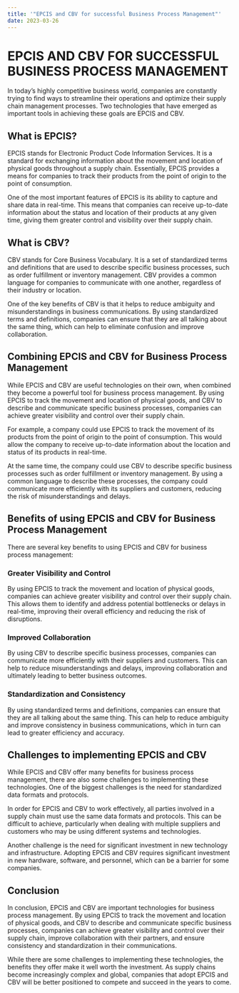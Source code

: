 ```yaml
---
title: '"EPCIS and CBV for successful Business Process Management"'
date: 2023-03-26
---
```


# EPCIS AND CBV FOR SUCCESSFUL BUSINESS PROCESS MANAGEMENT

In today’s highly competitive business world, companies are constantly trying to find ways to streamline their operations and optimize their supply chain management processes. Two technologies that have emerged as important tools in achieving these goals are EPCIS and CBV. 

## What is EPCIS?

EPCIS stands for Electronic Product Code Information Services. It is a standard for exchanging information about the movement and location of physical goods throughout a supply chain. Essentially, EPCIS provides a means for companies to track their products from the point of origin to the point of consumption.

One of the most important features of EPCIS is its ability to capture and share data in real-time. This means that companies can receive up-to-date information about the status and location of their products at any given time, giving them greater control and visibility over their supply chain.

## What is CBV?

CBV stands for Core Business Vocabulary. It is a set of standardized terms and definitions that are used to describe specific business processes, such as order fulfillment or inventory management. CBV provides a common language for companies to communicate with one another, regardless of their industry or location.

One of the key benefits of CBV is that it helps to reduce ambiguity and misunderstandings in business communications. By using standardized terms and definitions, companies can ensure that they are all talking about the same thing, which can help to eliminate confusion and improve collaboration.

## Combining EPCIS and CBV for Business Process Management

While EPCIS and CBV are useful technologies on their own, when combined they become a powerful tool for business process management. By using EPCIS to track the movement and location of physical goods, and CBV to describe and communicate specific business processes, companies can achieve greater visibility and control over their supply chain.

For example, a company could use EPCIS to track the movement of its products from the point of origin to the point of consumption. This would allow the company to receive up-to-date information about the location and status of its products in real-time.

At the same time, the company could use CBV to describe specific business processes such as order fulfillment or inventory management. By using a common language to describe these processes, the company could communicate more efficiently with its suppliers and customers, reducing the risk of misunderstandings and delays.

## Benefits of using EPCIS and CBV for Business Process Management

There are several key benefits to using EPCIS and CBV for business process management:

### Greater Visibility and Control

By using EPCIS to track the movement and location of physical goods, companies can achieve greater visibility and control over their supply chain. This allows them to identify and address potential bottlenecks or delays in real-time, improving their overall efficiency and reducing the risk of disruptions.

### Improved Collaboration

By using CBV to describe specific business processes, companies can communicate more efficiently with their suppliers and customers. This can help to reduce misunderstandings and delays, improving collaboration and ultimately leading to better business outcomes.

### Standardization and Consistency

By using standardized terms and definitions, companies can ensure that they are all talking about the same thing. This can help to reduce ambiguity and improve consistency in business communications, which in turn can lead to greater efficiency and accuracy.

## Challenges to implementing EPCIS and CBV

While EPCIS and CBV offer many benefits for business process management, there are also some challenges to implementing these technologies. One of the biggest challenges is the need for standardized data formats and protocols.

In order for EPCIS and CBV to work effectively, all parties involved in a supply chain must use the same data formats and protocols. This can be difficult to achieve, particularly when dealing with multiple suppliers and customers who may be using different systems and technologies.

Another challenge is the need for significant investment in new technology and infrastructure. Adopting EPCIS and CBV requires significant investment in new hardware, software, and personnel, which can be a barrier for some companies.

## Conclusion

In conclusion, EPCIS and CBV are important technologies for business process management. By using EPCIS to track the movement and location of physical goods, and CBV to describe and communicate specific business processes, companies can achieve greater visibility and control over their supply chain, improve collaboration with their partners, and ensure consistency and standardization in their communications.

While there are some challenges to implementing these technologies, the benefits they offer make it well worth the investment. As supply chains become increasingly complex and global, companies that adopt EPCIS and CBV will be better positioned to compete and succeed in the years to come.

